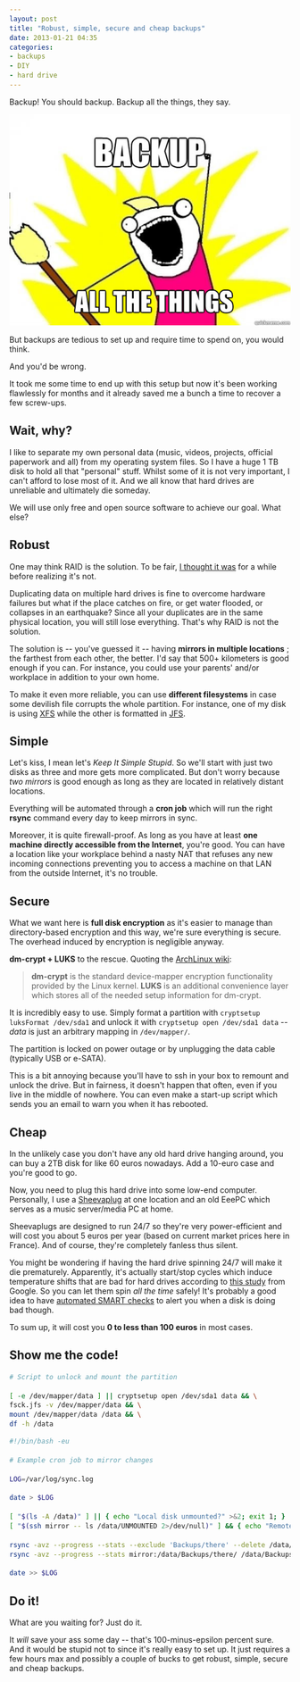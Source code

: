 ```yaml
---
layout: post
title: "Robust, simple, secure and cheap backups"
date: 2013-01-21 04:35
categories:
- backups
- DIY
- hard drive
---
```


Backup! You should backup. Backup all the things, they say.

![Backup all the things](/images/posts/2013-01-21-robust-simple-secure-and-cheap-backups/backups.jpg)

But backups are tedious to set up and require time to spend on, you would think.

And you'd be wrong.

It took me some time to end up with this setup but now it's been working flawlessly for months and it already saved me a bunch a time to recover a few screw-ups.

## Wait, why?

I like to separate my own personal data (music, videos, projects, official paperwork and all) from my operating system files.
So I have a huge 1 TB disk to hold all that "personal" stuff.
Whilst some of it is not very important, I can't afford to lose most of it.
And we all know that hard drives are unreliable and ultimately die someday.

We will use only free and open source software to achieve our goal.
What else?

## Robust

One may think RAID is the solution.
To be fair, [I thought it was](https://blog.infertux.com/2012/03/29/how-to-set-up-a-raid-1-under-gnu-slash-linux/) for a while before realizing it's not.

Duplicating data on multiple hard drives is fine to overcome hardware failures but what if the place catches on fire, or get water flooded, or collapses in an earthquake?
Since all your duplicates are in the same physical location, you will still lose everything.
That's why RAID is not the solution.

The solution is -- you've guessed it -- having **mirrors in multiple locations** ; the farthest from each other, the better.
I'd say that 500+ kilometers is good enough if you can. For instance, you could use your parents' and/or workplace in addition to your own home.

To make it even more reliable, you can use **different filesystems** in case some devilish file corrupts the whole partition.
For instance, one of my disk is using [XFS](https://en.wikipedia.org/wiki/Xfs) while the other is formatted in [JFS](https://en.wikipedia.org/wiki/JFS_%28file_system%29).

## Simple

Let's kiss, I mean let's _Keep It Simple Stupid_.
So we'll start with just two disks as three and more gets more complicated.
But don't worry because *two mirrors* is good enough as long as they are located in relatively distant locations.

Everything will be automated through a **cron job** which will run the right **rsync** command every day to keep mirrors in sync.

Moreover, it is quite firewall-proof.
As long as you have at least **one machine directly accessible from the Internet**, you're good.
You can have a location like your workplace behind a nasty NAT that refuses any new incoming connections preventing you to access a machine on that LAN from the outside Internet, it's no trouble.

## Secure

What we want here is **full disk encryption** as it's easier to manage than directory-based encryption and this way, we're sure everything is secure.
The overhead induced by encryption is negligible anyway.

**dm-crypt + LUKS** to the rescue.
Quoting the [ArchLinux wiki](https://wiki.archlinux.org/index.php/Dm-crypt_with_LUKS):

> **dm-crypt** is the standard device-mapper encryption functionality provided by the Linux kernel.
> **LUKS** is an additional convenience layer which stores all of the needed setup information for dm-crypt.

It is incredibly easy to use.
Simply format a partition with `cryptsetup luksFormat /dev/sda1` and unlock it with `cryptsetup open /dev/sda1 data` -- _data_ is just an arbitrary mapping in `/dev/mapper/`.

The partition is locked on power outage or by unplugging the data cable (typically USB or e-SATA).

This is a bit annoying because you'll have to ssh in your box to remount and unlock the drive.
But in fairness, it doesn't happen that often, even if you live in the middle of nowhere.
You can even make a start-up script which sends you an email to warn you when it has rebooted.
## Cheap

In the unlikely case you don't have any old hard drive hanging around, you can buy a 2TB disk for like 60 euros nowadays. Add a 10-euro case and you're good to go.

Now, you need to plug this hard drive into some low-end computer.
Personally, I use a [Sheevaplug](https://en.wikipedia.org/wiki/SheevaPlug) at one location and an old EeePC which serves as a music server/media PC at home.

Sheevaplugs are designed to run 24/7 so they're very power-efficient and will cost you about 5 euros per year (based on current market prices here in France).
And of course, they're completely fanless thus silent.

You might be wondering if having the hard drive spinning 24/7 will make it die prematurely.
Apparently, it's actually start/stop cycles which induce temperature shifts that are bad for hard drives according to [this study](https://static.googleusercontent.com/external_content/untrusted_dlcp/research.google.com/en/us/archive/disk_failures.pdf) from Google.
So you can let them spin _all the time_ safely!
It's probably a good idea to have [automated SMART checks](https://sourceforge.net/apps/trac/smartmontools/wiki/TocDoc) to alert you when a disk is doing bad though.

To sum up, it will cost you **0 to less than 100 euros** in most cases.

## Show me the code!

```bash
# Script to unlock and mount the partition

[ -e /dev/mapper/data ] || cryptsetup open /dev/sda1 data && \
fsck.jfs -v /dev/mapper/data && \
mount /dev/mapper/data /data && \
df -h /data
```

```bash
#!/bin/bash -eu

# Example cron job to mirror changes

LOG=/var/log/sync.log

date > $LOG

[ "$(ls -A /data)" ] || { echo "Local disk unmounted?" >&2; exit 1; }
[ "$(ssh mirror -- ls /data/UNMOUNTED 2>/dev/null)" ] && { echo "Remote disk unmounted?" >&2; exit 1; }

rsync -avz --progress --stats --exclude 'Backups/there' --delete /data/ mirror:/data/ &>> $LOG
rsync -avz --progress --stats mirror:/data/Backups/there/ /data/Backups/there/ &>> $LOG

date >> $LOG
```

## Do it!

What are you waiting for?
Just do it.

It _will_ save your ass some day -- that's 100-minus-epsilon percent sure.
And it would be stupid not to since it's really easy to set up.
It just requires a few hours max and possibly a couple of bucks to get robust, simple, secure and cheap backups.

